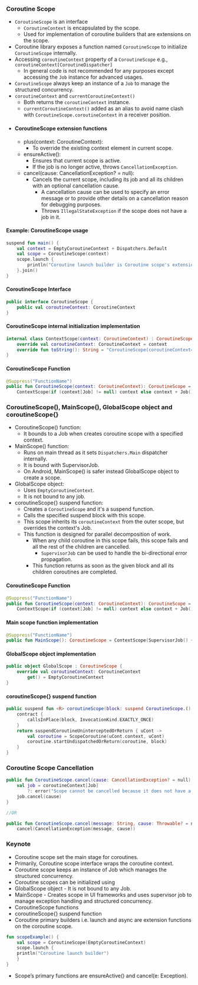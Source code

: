 ### Coroutine Scope

- `CoroutineScope` is an interface
    - `CoroutineContext` is encapsulated by the scope.
    - Used for implementation of coroutine builders that are extensions on the scope.
- Coroutine library exposes a function named `CoroutineScope` to initialize `CoroutineScope`
  internally.
- Accessing `coroutineContext` property of a `CoroutineScope`
  e.g., `coroutineContext[CoroutineDispatcher]`
    - In general code is not recommended for any purposes except accessing the `Job` instance for
      advanced usages.
- `CoroutineScope` always keep an instance of a `Job` to manage the structured concurrency.
- `coroutineContext` and `currentCoroutineContext()`
    - Both returns the `coroutineContext` instance.
    - `currentCoroutineContext()` added as an alias to avoid name clash
      with `CoroutineScope.coroutineContext` in a receiver position.
- #### CoroutineScope extension functions
    - plus(context: CoroutineContext):
        - To override the existing context element in current scope.
    - ensureActive():
        - Ensures that current scope is active.
        - If the job is no longer active, throws `CancellationException`.
    - cancel(cause: CancellationException? = null):
        - Cancels the current scope, including its job and all its children with an optional
          cancellation cause.
            - A cancellation cause can be used to specify an error message or to provide other
              details on a cancellation reason for debugging purposes.
            - Throws `IllegalStateException` if the scope does not have a job in it.

#### Example: CoroutineScope usage

```kotlin
suspend fun main() {
    val context = EmptyCoroutineContext + Dispatchers.Default
    val scope = CoroutineScope(context)
    scope.launch {
        println("Coroutine launch builder is Coroutine scope's extension function")
    }.join()
}
```

#### CoroutineScope Interface

```kotlin
public interface CoroutineScope {
    public val coroutineContext: CoroutineContext
}
```

#### CoroutineScope internal initialization implementation

```kotlin
internal class ContextScope(context: CoroutineContext) : CoroutineScope {
    override val coroutineContext: CoroutineContext = context
    override fun toString(): String = "CoroutineScope(coroutineContext=$coroutineContext)"
}
```

#### CoroutineScope Function

```kotlin
@Suppress("FunctionName")
public fun CoroutineScope(context: CoroutineContext): CoroutineScope =
    ContextScope(if (context[Job] != null) context else context + Job())
```

### CoroutineScope(), MainScope(), GlobalScope object and coroutineScope{}

- CoroutineScope() function:
    - It bounds to a Job when creates coroutine scope with a specified context.
- MainScope() function:
    - Runs on main thread as it sets `Dispatchers.Main` dispatcher internally.
    - It is bound with SupervisorJob.
    - On Android, MainScope() is safer instead GlobalScope object to create a scope.
- GlobalScope object:
    - Uses `EmptyCoroutineContext`.
    - It is not bound to any job.
- coroutineScope{} suspend function:
    - Creates a `CoroutineScope` and it's a suspend function.
    - Calls the specified suspend block with this scope.
    - This scope inherits its `coroutineContext` from the outer scope, but overrides the context's
      Job.
    - This function is designed for parallel decomposition of work.
        - When any child coroutine in this scope fails, this scope fails and all the rest of the
          children are cancelled.
            - `SupervisorJob` can be used to handle the bi-directional error propagation.
        - This function returns as soon as the given block and all its children coroutines are
          completed.

#### CoroutineScope Function

```kotlin
@Suppress("FunctionName")
public fun CoroutineScope(context: CoroutineContext): CoroutineScope =
    ContextScope(if (context[Job] != null) context else context + Job())
```

#### Main scope function implementation

```kotlin
@Suppress("FunctionName")
public fun MainScope(): CoroutineScope = ContextScope(SupervisorJob() + Dispatchers.Main)
```

#### GlobalScope object implementation

```kotlin
public object GlobalScope : CoroutineScope {
    override val coroutineContext: CoroutineContext
        get() = EmptyCoroutineContext
}
```

#### coroutineScope{} suspend function

```kotlin
public suspend fun <R> coroutineScope(block: suspend CoroutineScope.() -> R): R {
    contract {
        callsInPlace(block, InvocationKind.EXACTLY_ONCE)
    }
    return suspendCoroutineUninterceptedOrReturn { uCont ->
        val coroutine = ScopeCoroutine(uCont.context, uCont)
        coroutine.startUndispatchedOrReturn(coroutine, block)
    }
}
```

### Coroutine Scope Cancellation

```kotlin
public fun CoroutineScope.cancel(cause: CancellationException? = null) {
    val job = coroutineContext[Job]
        ?: error("Scope cannot be cancelled because it does not have a job: $this")
    job.cancel(cause)
}

//OR

public fun CoroutineScope.cancel(message: String, cause: Throwable? = null): Unit =
    cancel(CancellationException(message, cause))

```

### Keynote
- Coroutine scope set the main stage for coroutines.
- Primarily, Coroutine scope interface wraps the coroutine context.
- Coroutine scope keeps an instance of Job which manages the structured concurrency.
- Coroutine scopes can be initialized using
- GlobalScope object - It is not bound to any Job.
- MainScope - Creates scope in UI frameworks and uses supervisor job to manage exception handling and structured concurrency.
- CoroutineScope functions
- coroutineScope{} suspend function
- Coroutine primary builders i.e. launch and async are extension functions on the coroutine scope.

```kotlin 
fun scopeExample() {
    val scope = CoroutineScope(EmptyCoroutineContext)
    scope.launch {
    println("Coroutine launch builder")
    }
}
```
- Scope’s primary functions are ensureActive() and cancel(e: Exception).